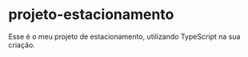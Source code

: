 # projeto-estacionamento
Esse é o meu projeto de estacionamento, utilizando TypeScript na sua criação. 
